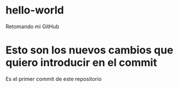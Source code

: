 # hello-world
Retomando mi GitHub

Esto son los nuevos cambios que quiero introducir en el commit
=======
Es el primer commit de este repositorio

